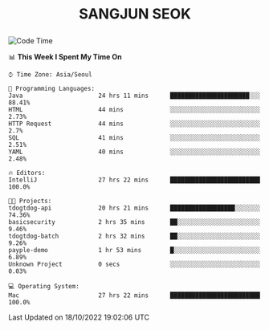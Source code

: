 <h1>
 <p align="center">
   SANGJUN SEOK
 </p>
</h1>

<!--START_SECTION:waka-->
![Code Time](http://img.shields.io/badge/Code%20Time-1%2C892%20hrs%2019%20mins-blue)

📊 **This Week I Spent My Time On** 

```text
⌚︎ Time Zone: Asia/Seoul

💬 Programming Languages: 
Java                     24 hrs 11 mins      ██████████████████████░░░   88.41% 
HTML                     44 mins             ░░░░░░░░░░░░░░░░░░░░░░░░░   2.73% 
HTTP Request             44 mins             ░░░░░░░░░░░░░░░░░░░░░░░░░   2.7% 
SQL                      41 mins             ░░░░░░░░░░░░░░░░░░░░░░░░░   2.51% 
YAML                     40 mins             ░░░░░░░░░░░░░░░░░░░░░░░░░   2.48%

🔥 Editors: 
IntelliJ                 27 hrs 22 mins      █████████████████████████   100.0%

🐱‍💻 Projects: 
tdogtdog-api             20 hrs 21 mins      ██████████████████░░░░░░░   74.36% 
basicsecurity            2 hrs 35 mins       ██░░░░░░░░░░░░░░░░░░░░░░░   9.46% 
tdogtdog-batch           2 hrs 32 mins       ██░░░░░░░░░░░░░░░░░░░░░░░   9.26% 
payple-demo              1 hr 53 mins        █░░░░░░░░░░░░░░░░░░░░░░░░   6.89% 
Unknown Project          0 secs              ░░░░░░░░░░░░░░░░░░░░░░░░░   0.03%

💻 Operating System: 
Mac                      27 hrs 22 mins      █████████████████████████   100.0%

```


 Last Updated on 18/10/2022 19:02:06 UTC
<!--END_SECTION:waka-->
